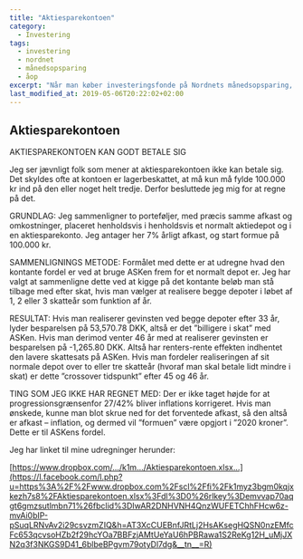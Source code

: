 ```yaml
---
title: "Aktiesparekontoen"
category:
  - Investering
tags:
  - investering
  - nordnet
  - månedsopsparing
  - åop
excerpt: "Når man køber investeringsfonde på Nordnets månedsopsparing, så handler man ofte. Hvordan påvirker det de årlige omkostninger?"
last_modified_at: 2019-05-06T20:22:02+02:00
---
```


## Aktiesparekontoen

AKTIESPAREKONTOEN KAN GODT BETALE SIG

Jeg ser jævnligt folk som mener at aktiesparekontoen ikke kan betale sig. Det skyldes ofte at kontoen er lagerbeskattet, at må kun må fylde 100.000 kr ind på den eller noget helt tredje. Derfor besluttede jeg mig for at regne på det.

GRUNDLAG: Jeg sammenligner to porteføljer, med præcis samme afkast og omkostninger, placeret henholdsvis i henholdsvis et normalt aktiedepot og i en aktiesparekonto. Jeg antager her 7% årligt afkast, og start formue på 100.000 kr.

SAMMENLIGNINGS METODE: Formålet med dette er at udregne hvad den kontante fordel er ved at bruge ASKen frem for et normalt depot er. Jeg har valgt at sammenligne dette ved at kigge på det kontante beløb man stå tilbage med efter skat, hvis man vælger at realisere begge depoter i løbet af 1, 2 eller 3 skatteår som funktion af år.

RESULTAT: Hvis man realiserer gevinsten ved begge depoter efter 33 år, lyder besparelsen på 53,570.78 DKK, altså er det ”billigere i skat” med ASKen. Hvis man derimod venter 46 år med at realiserer gevinsten er besparelsen på -1,265.80 DKK. Altså har renters-rente effekten indhentet den lavere skattesats på ASKen. Hvis man fordeler realiseringen af sit normale depot over to eller tre skatteår (hvoraf man skal betale lidt mindre i skat) er dette ”crossover tidspunkt” efter 45 og 46 år.

TING SOM JEG IKKE HAR REGNET MED: Der er ikke taget højde for at progressionsgrænsenfor 27/42% bliver inflations korrigeret. Hvis man ønskede, kunne man blot skrue ned for det forventede afkast, så den altså er afkast – inflation, og dermed vil ”formuen” være opgjort i ”2020 kroner”. Dette er til ASKens fordel.

Jeg har linket til mine udregninger herunder:

[https://www.dropbox.com/.../k1m.../Aktiesparekontoen.xlsx...](https://l.facebook.com/l.php?u=https%3A%2F%2Fwww.dropbox.com%2Fscl%2Ffi%2Fk1myz3bgm0kqjxkezh7s8%2FAktiesparekontoen.xlsx%3Fdl%3D0%26rlkey%3Demvvap70aqgt6gmzsutlmbn71%26fbclid%3DIwAR2DNHVNH4QnzWUFETChhFHcw6z-mvAi0bIP-pSuqLRNvAv2i29csvzmZIQ&h=AT3XcCUEBnfJRtLj2HsAKsegHQSN0nzEMfcFc653qcvsoHZb2f29hcYOa7BBFzjAMtUeYaU6hPBRawa1S2ReKg12H_uMjJXN2q3f3NKGS9D41_6blbeBPgvm79otyDl7dg&__tn__=R)